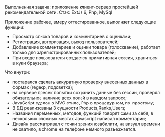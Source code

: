Выполненная задача:
приложение клиент-сервер простейшей рекомендательной сети. 
Стэк: ExtJs 6, Php, MySql

Приложение рабочее, вмеру оттестированное, выполняет следующие функции:
- Просмотр списка товаров и комментариев с оценками;
- Регистрация, авторизация, выход пользователей;
- Добавление комментариев и оценки товара (голосование), работает только для зарегистрированных пользователей;
- При входе пользователя создается примитивная сессия, храниться в куки браузера;

Что внутри:
- постарался сделать аккуратную проверку внесенных данных в формах (regexp, подсветка);
- на сервере пресек попытки сохранить данные без сессии, проверял обязательное наличие всех полей в каждом запросе;
- JavaScript сделан в MVC стиле, Php в процедурном, по-простому; 
- В БД реализованы 3 сущности Products,Ranks,Users;
- Названия переменных, методов, функций говорят сами за себя, в нескольких сложных местах Javascript написал комментарии;
- Дизайн рассматривал с точки зрения юзабилити, на визуал времени не хватило, в chrome на телефоне немного разъезжается.


